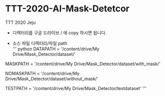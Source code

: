 # TTT-2020-AI-Mask-Detetcor
TTT 2020 Jeju 

*  디렉터리를 구글 드라이브 / 에 copy 하시면 됩니다. 

* 소스 파일 디렉터리/파일 path  
''' python
DATAPATH = '/content/drive/My Drive/Mask_Detector/dataset/'

MASKPATH = '/content/drive/My Drive/Mask_Detector/dataset/with_mask/'

NOMASKPATH = '/content/drive/My Drive/Mask_Detector/dataset/without_mask/'

TESTPATH = '/content/drive/My Drive/Mask_Detector/testdataset'
'''
